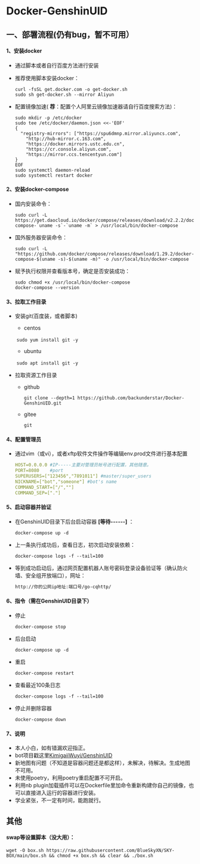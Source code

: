 # Docker-GenshinUID

## 一、部署流程(仍有bug，暂不可用）

#### 1、安装docker

* 通过脚本或者自行百度方法进行安装

* 推荐使用脚本安装docker：

  ```shell
  curl -fsSL get.docker.com -o get-docker.sh
  sudo sh get-docker.sh --mirror Aliyun
  ```

* 配置镜像加速( **荐**：配置个人阿里云镜像加速器请自行百度搜索方法)：

  ```shell
  sudo mkdir -p /etc/docker
  sudo tee /etc/docker/daemon.json <<-'EOF'
  {
    "registry-mirrors": ["https://spu6dmnp.mirror.aliyuncs.com",
      "http://hub-mirror.c.163.com",
      "https://docker.mirrors.ustc.edu.cn",
      "https://cr.console.aliyun.com",
      "https://mirror.ccs.tencentyun.com"]
  }
  EOF
  sudo systemctl daemon-reload
  sudo systemctl restart docker
  ```

#### 2、安装docker-compose

* 国内安装命令：

  ```shell
  sudo curl -L https://get.daocloud.io/docker/compose/releases/download/v2.2.2/docker-compose-`uname -s`-`uname -m` > /usr/local/bin/docker-compose
  ```

* 国外服务器安装命令：

  ```shell
  sudo curl -L "https://github.com/docker/compose/releases/download/1.29.2/docker-compose-$(uname -s)-$(uname -m)" -o /usr/local/bin/docker-compose
  ```

* 赋予执行权限并查看版本号，确定是否安装成功：

  ```shell
  sudo chmod +x /usr/local/bin/docker-compose
  docker-compose --version
  ```

#### 3、拉取工作目录

* 安装git(百度装，或者脚本)

  * centos

  ​     `sudo yum install git -y`

  * ubuntu

  ​     `sudo apt install git -y`

* 拉取资源工作目录

  * github

    `git clone --depth=1 https://github.com/backunderstar/Docker-GenshinUID.git`

  * gitee

    `git`

#### 4、配置管理员

* 通过vim（或vi），或者xftp软件文件操作等编辑env.prod文件进行基本配置

  ```yaml
  HOST=0.0.0.0 #IP-----主要对管理员帐号进行配置，其他随意。
  PORT=8080    #port
  SUPERUSERS=["123456","7891011"] #master/super_users
  NICKNAME=["bot","someone"] #bot's name
  COMMAND_START=["/",""]
  COMMAND_SEP=["."]
  ```

#### 5、启动容器并验证

* 在GenshinUID目录下后台启动容器  **[等待------]**  ：

  ```shell
  docker-compose up -d
  ```

* 上一条执行成功后，查看日志，初次启动安装依赖：

  ```shell
  docker-compose logs -f --tail=100
  ```

* 等到成功启动后，通过网页配置机器人账号密码登录设备验证等（确认防火墙、安全组开放端口），网址：

  ```markdown
  http://你的公网ip地址:端口号/go-cqhttp/
  ```

#### 6、指令（需在GenshinUID目录下）

* 停止

  ```shell
  docker-compose stop
  ```

* 后台启动

  ```shell
  docker-compose up -d
  ```

* 重启

  ```shell
  docker-compose restart
  ```

* 查看最近100条日志

  ```shell
  docker-compose logs -f --tail=100
  ```

* 停止并删除容器

  ```shell
  docker-compose down
  ```

#### 7、说明

* 本人小白，如有错漏欢迎指正。
* bot项目戳这里[KimigaiiWuyi/GenshinUID](https://github.com/KimigaiiWuyi/GenshinUID)
* 新地图有问题（不知道是容器问题还是都这样），未解决，待解决。生成地图不可用。
* 未使用poetry，利用poetry重启配置不可开启。
* 利用nb plugin加载插件可以在Dockerfile里加命令重新构建你自己的镜像，也可以直接进入运行的容器进行安装。
* 学业紧张，不一定有时间，能跑就行。











## 其他

#### swap等设置脚本（没大用）：

```shell
wget -O box.sh https://raw.githubusercontent.com/BlueSkyXN/SKY-BOX/main/box.sh && chmod +x box.sh && clear && ./box.sh
```

